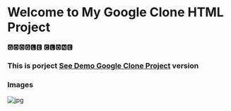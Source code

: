 # Welcome to My Google Clone HTML Project

🅶🅾🅾🅶🅻🅴  🅲🅻🅾🅽🅴

<h3> This is porject <a href="https://google-clone-beknur.netlify.app/">See Demo Google Clone Project</a> version </h3>

### Images
![jpg](https://github.com/beknurmaxalbayev/Google-Clone-HTML/blob/main/google.png?raw=true)
